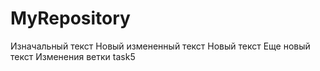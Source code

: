 # MyRepository

Изначальный текст
Новый измененный текст
Новый текст
Еще новый текст
Изменения ветки task5